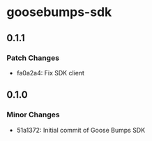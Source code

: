# goosebumps-sdk

## 0.1.1

### Patch Changes

- fa0a2a4: Fix SDK client

## 0.1.0

### Minor Changes

- 51a1372: Initial commit of Goose Bumps SDK
